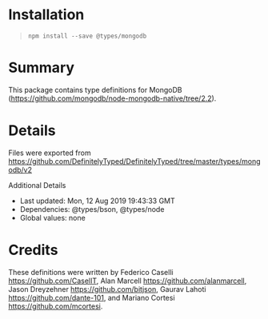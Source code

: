 # Installation
> `npm install --save @types/mongodb`

# Summary
This package contains type definitions for MongoDB (https://github.com/mongodb/node-mongodb-native/tree/2.2).

# Details
Files were exported from https://github.com/DefinitelyTyped/DefinitelyTyped/tree/master/types/mongodb/v2

Additional Details
 * Last updated: Mon, 12 Aug 2019 19:43:33 GMT
 * Dependencies: @types/bson, @types/node
 * Global values: none

# Credits
These definitions were written by Federico Caselli <https://github.com/CaselIT>, Alan Marcell <https://github.com/alanmarcell>, Jason Dreyzehner <https://github.com/bitjson>, Gaurav Lahoti <https://github.com/dante-101>, and Mariano Cortesi <https://github.com/mcortesi>.
